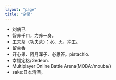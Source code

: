 ```yaml
---
layout: "page"
title: "杂录"
---
```

- 刘病已  
- 智养千口，力养一身。  
- 工夫茶（功夫茶）：水、火、冲工。
- 留兰香
- 开心果、阿月浑子、必思答。pistachio.
- 幸福定格/Gedeon.
- Multiplayer Online Battle Arena(MOBA:/mouba/)
- sake:日本清酒。  
